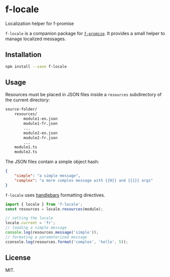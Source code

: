 # f-locale

Localization helper for f-promise

`f-locale` is a companion package for [`f-promise`](https://github.com/Sage/f-promise). 
It provides a small helper to manage localized messages.

## Installation

``` sh
npm install --save f-locale
```

## Usage

Resources must be placed in JSON files inside a `resources` subdirectory of the current directory:

``` sh
source-folder/
    resources/
        module1-en.json
        module1-fr.json
        ...
        module2-en.json
        module2-fr.json
        ...
    module1.ts
    module2.ts
```

The JSON files contain a simple object hash:

``` json
{
    "simple": "a simple message",
    "complex": "a more complex message with {{0}} and {{1}} args"
}
```

`f-locale` uses [handlebars](http://handlebarsjs.com/) formatting directives.

``` js
import { locale } from 'f-locale';
const resources = locale.resources(module);

// setting the locale
locale.current = 'fr';
// loading a simple message
console.log(resources.message('simple'));
// formating a parameterized message
cconsole.log(resources.format('complex', 'hello', 5));
```


## License

MIT.

